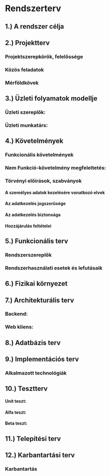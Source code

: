 # Rendszerterv
## 1.) A rendszer célja

## 2.) Projektterv
### Projektszerepkörök, felelőssége
### Közös feladatok
### Mérföldkövek
## 3.) Üzleti folyamatok modellje
### Üzleti szereplők: 	


### Üzleti munkatárs: 	

## 4.) Követelmények
### Funkcionális követelmények

### Nem Funkció-követelmény megfeleltetés:

### Törvényi előírások, szabványok
#### A személyes adatok kezelésére vonatkozó elvek

#### Az adatkezelés jogszerűsége

#### Az adatkezelés biztonsága

#### Hozzájárulás feltételei

## 5.) Funkcionális terv
### Rendszerszereplők

### Rendszerhasználati esetek és lefutásaik
 
## 6.) Fizikai környezet
 
## 7.) Architekturális terv
### Backend:

### Web kliens:

## 8.) Adatbázis terv


## 9.) Implementációs terv
### Alkalmazott technológiák

## 10.) Tesztterv


#### Unit teszt:

#### Alfa teszt:

#### Beta teszt:

## 11.) Telepítési terv

## 12.) Karbantartási terv

### Karbantartás
